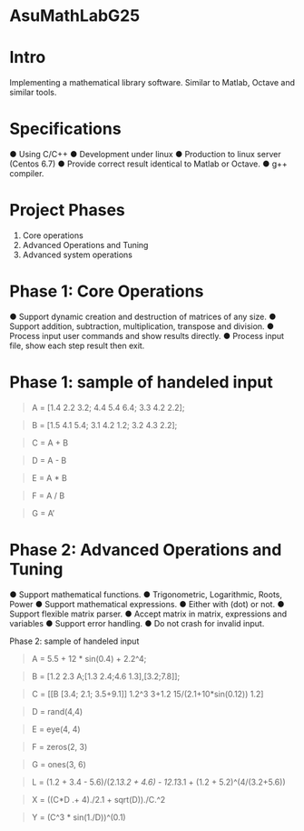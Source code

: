 # AsuMathLabG25
# Intro
Implementing a mathematical library software. Similar to Matlab, Octave and similar tools.

# Specifications
● Using C/C++
● Development under linux
● Production to linux server (Centos 6.7)
● Provide correct result identical to Matlab or Octave.
● g++ compiler.


# Project Phases
1. Core operations
2. Advanced Operations and Tuning
3. Advanced system operations

# Phase 1: Core Operations
● Support dynamic creation and destruction of matrices of any size.
● Support addition, subtraction, multiplication, transpose and division.
● Process input user commands and show results directly.
● Process input file, show each step result then exit.


# Phase 1: sample of handeled input
> A = [1.4 2.2 3.2; 4.4 5.4 6.4; 3.3 4.2 2.2];

> B = [1.5 4.1 5.4; 3.1 4.2 1.2; 3.2 4.3 2.2];

> C = A + B

> D = A - B

> E = A * B

> F = A / B

> G = A’


# Phase 2: Advanced Operations and Tuning
● Support mathematical functions.
● Trigonometric, Logarithmic, Roots, Power
● Support mathematical expressions.
● Either with (dot) or not.
● Support flexible matrix parser.
● Accept matrix in matrix, expressions and variables
● Support error handling.
● Do not crash for invalid input.


Phase 2: sample of handeled input
> A = 5.5 + 12 * sin(0.4) + 2.2^4;

> B = [1.2 2.3 A;[1.3 2.4;4.6 1.3],[3.2;7.8]];

> C = [[B [3.4; 2.1; 3.5+9.1]]
     1.2^3 3+1.2 15/(2.1+10*sin(0.12))  1.2]
     
> D = rand(4,4)

> E = eye(4, 4)

> F = zeros(2, 3)

> G = ones(3, 6)

> L = (1.2 + 3.4 - 5.6)/(2.1*3.2 + 4.6) - 12.1*3.1 + (1.2 + 5.2)^(4/(3.2+5.6))

> X = ((C*D .+ 4)./2.1 + sqrt(D))./C.^2

> Y = (C^3 * sin(1./D))^(0.1)

